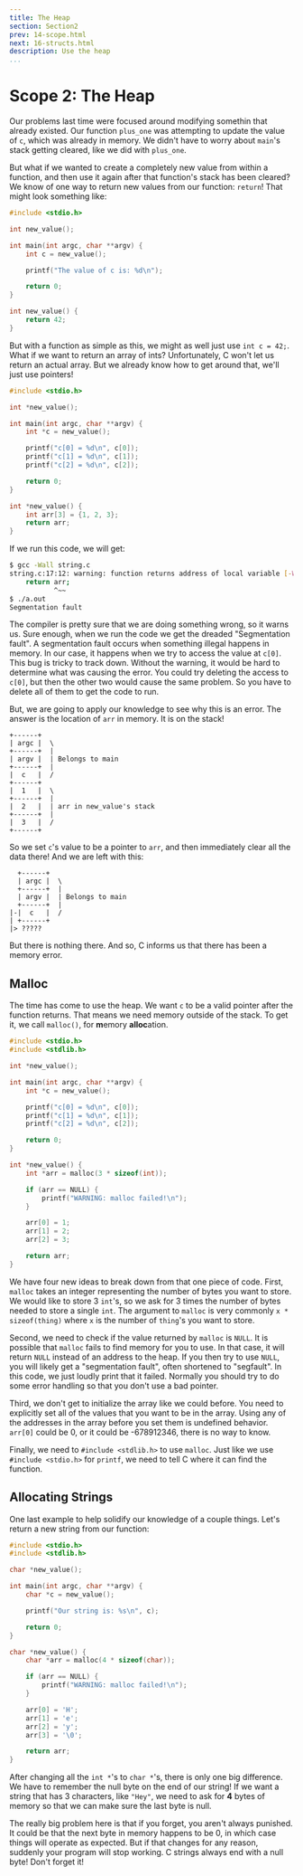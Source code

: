 ```yaml
---
title: The Heap
section: Section2
prev: 14-scope.html
next: 16-structs.html
description: Use the heap
...
```


# Scope 2: The Heap

Our problems last time were focused around modifying somethin that already
existed. Our function `plus_one` was attempting to update the value of `c`,
which was already in memory. We didn't have to worry about `main`'s stack
getting cleared, like we did with `plus_one`.

But what if we wanted to create a completely new value from within a function,
and then use it again after that function's stack has been cleared? We know of
one way to return new values from our function: `return`! That might look
something like:

```c
#include <stdio.h>

int new_value();

int main(int argc, char **argv) {
    int c = new_value();

    printf("The value of c is: %d\n");

    return 0;
}

int new_value() {
    return 42;
}
```

But with a function as simple as this, we might as well just use `int c = 42;`.
What if we want to return an array of ints? Unfortunately, C won't let us return
an actual array. But we already know how to get around that, we'll just use
pointers!

```c
#include <stdio.h>

int *new_value();

int main(int argc, char **argv) {
    int *c = new_value();

    printf("c[0] = %d\n", c[0]);
    printf("c[1] = %d\n", c[1]);
    printf("c[2] = %d\n", c[2]);

    return 0;
}

int *new_value() {
    int arr[3] = {1, 2, 3};
    return arr;
}
```

If we run this code, we will get:

```bash
$ gcc -Wall string.c
string.c:17:12: warning: function returns address of local variable [-Wreturn-local-addr]
    return arr;
           ^~~
$ ./a.out
Segmentation fault
```

The compiler is pretty sure that we are doing something wrong, so it warns us.
Sure enough, when we run the code we get the dreaded "Segmentation fault". A
segmentation fault occurs when something illegal happens in memory. In our case,
it happens when we try to access the value at `c[0]`. This bug is tricky to
track down. Without the warning, it would be hard to determine what was causing
the error. You could try deleting the access to `c[0]`, but then the other two
would cause the same problem. So you have to delete all of them to get the code
to run.

But, we are going to apply our knowledge to see why this is an error. The answer
is the location of `arr` in memory. It is on the stack!

    +------+
    | argc |  \
    +------+  |
    | argv |  | Belongs to main
    +------+  |
    |  c   |  /
    +------+
    |  1   |  \
    +------+  |
    |  2   |  | arr in new_value's stack
    +------+  |
    |  3   |  /
    +------+

So we set `c`'s value to be a pointer to `arr`, and then immediately clear all
the data there! And we are left with this:

      +------+
      | argc |  \
      +------+  |
      | argv |  | Belongs to main
      +------+  |
    |-|  c   |  /
    | +------+
    |> ?????

But there is nothing there. And so, C informs us that there has been a memory
error.

## Malloc

The time has come to use the heap. We want `c` to be a valid pointer after the
function returns. That means we need memory outside of the stack. To get it, we
call `malloc()`, for **m**emory **alloc**ation.

```c
#include <stdio.h>
#include <stdlib.h>

int *new_value();

int main(int argc, char **argv) {
    int *c = new_value();

    printf("c[0] = %d\n", c[0]);
    printf("c[1] = %d\n", c[1]);
    printf("c[2] = %d\n", c[2]);

    return 0;
}

int *new_value() {
    int *arr = malloc(3 * sizeof(int));

    if (arr == NULL) {
        printf("WARNING: malloc failed!\n");
    }

    arr[0] = 1;
    arr[1] = 2;
    arr[2] = 3;

    return arr;
}
```

We have four new ideas to break down from that one piece of code. First,
`malloc` takes an integer representing the number of bytes you want to store. We
would like to store 3 `int`'s, so we ask for 3 times the number of bytes needed
to store a single `int`. The argument to `malloc` is very commonly `x *
sizeof(thing)` where `x` is the number of `thing`'s you want to store.

Second, we need to check if the value returned by `malloc` is `NULL`. It is
possible that `malloc` fails to find memory for you to use. In that case, it
will return `NULL` instead of an address to the heap. If you then try to use
`NULL`, you will likely get a "segmentation fault", often shortened to
"segfault". In this code, we just loudly print that it failed. Normally you
should try to do some error handling so that you don't use a bad pointer.

Third, we don't get to initialize the array like we could before. You need to
explicitly set all of the values that you want to be in the array. Using any of
the addresses in the array before you set them is undefined behavior. `arr[0]`
could be 0, or it could be -678912346, there is no way to know.

Finally, we need to `#include <stdlib.h>` to use `malloc`. Just like we use
`#include <stdio.h>` for `printf`, we need to tell C where it can find the
function.

## Allocating Strings

One last example to help solidify our knowledge of a couple things. Let's return
a new string from our function:

```c
#include <stdio.h>
#include <stdlib.h>

char *new_value();

int main(int argc, char **argv) {
    char *c = new_value();

    printf("Our string is: %s\n", c);

    return 0;
}

char *new_value() {
    char *arr = malloc(4 * sizeof(char));

    if (arr == NULL) {
        printf("WARNING: malloc failed!\n");
    }

    arr[0] = 'H';
    arr[1] = 'e';
    arr[2] = 'y';
    arr[3] = '\0';

    return arr;
}
```

After changing all the `int *`'s to `char *`'s, there is only one big
difference. We have to remember the null byte on the end of our string! If we
want a string that has 3 characters, like `"Hey"`, we need to ask for **4**
bytes of memory so that we can make sure the last byte is null.

The really big problem here is that if you forget, you aren't always punished.
It could be that the next byte in memory happens to be 0, in which case things
will operate as expected. But if that changes for any reason, suddenly your
program will stop working. C strings always end with a null byte! Don't forget
it!
